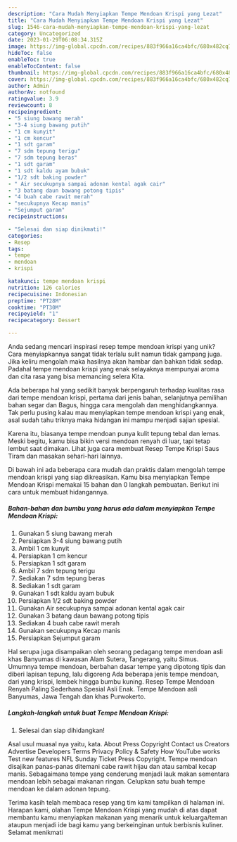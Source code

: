 ```yaml
---
description: "Cara Mudah Menyiapkan Tempe Mendoan Krispi yang Lezat"
title: "Cara Mudah Menyiapkan Tempe Mendoan Krispi yang Lezat"
slug: 1546-cara-mudah-menyiapkan-tempe-mendoan-krispi-yang-lezat
category: Uncategorized
date: 2023-01-29T06:08:34.315Z
image: https://img-global.cpcdn.com/recipes/883f966a16ca4bfc/680x482cq70/tempe-mendoan-krispi-foto-resep-utama.jpg
hideToc: false
enableToc: true
enableTocContent: false
thumbnail: https://img-global.cpcdn.com/recipes/883f966a16ca4bfc/680x482cq70/tempe-mendoan-krispi-foto-resep-utama.jpg
cover: https://img-global.cpcdn.com/recipes/883f966a16ca4bfc/680x482cq70/tempe-mendoan-krispi-foto-resep-utama.jpg
author: Admin
authorAv: notfound
ratingvalue: 3.9
reviewcount: 8
recipeingredient:
- "5 siung bawang merah"
- "3-4 siung bawang putih"
- "1 cm kunyit"
- "1 cm kencur"
- "1 sdt garam"
- "7 sdm tepung terigu"
- "7 sdm tepung beras"
- "1 sdt garam"
- "1 sdt kaldu ayam bubuk"
- "1/2 sdt baking powder"
- " Air secukupnya sampai adonan kental agak cair"
- "3 batang daun bawang potong tipis"
- "4 buah cabe rawit merah"
- "secukupnya Kecap manis"
- "Sejumput garam"
recipeinstructions:

- "Selesai dan siap dinikmati!"
categories:
- Resep
tags:
- tempe
- mendoan
- krispi

katakunci: tempe mendoan krispi 
nutrition: 126 calories
recipecuisine: Indonesian
preptime: "PT28M"
cooktime: "PT30M"
recipeyield: "1"
recipecategory: Dessert

---
```





Anda sedang mencari inspirasi resep tempe mendoan krispi yang unik? Cara menyiapkannya sangat tidak terlalu sulit namun tidak gampang juga. Jika keliru mengolah maka hasilnya akan hambar dan bahkan tidak sedap. Padahal tempe mendoan krispi yang enak selayaknya mempunyai aroma dan cita rasa yang bisa memancing selera Kita.





Ada beberapa hal yang sedikit banyak berpengaruh terhadap kualitas rasa dari tempe mendoan krispi, pertama dari jenis bahan, selanjutnya pemilihan bahan segar dan Bagus, hingga cara mengolah dan menghidangkannya. Tak perlu pusing kalau mau menyiapkan tempe mendoan krispi yang enak,      asal sudah tahu triknya maka hidangan ini mampu menjadi sajian spesial.














Karena itu, biasanya tempe mendoan punya kulit tepung tebal dan lemas. Meski begitu, kamu bisa bikin versi mendoan renyah di luar, tapi tetap lembut saat dimakan. Lihat juga cara membuat Resep Tempe Krispi Saus Tiram dan masakan sehari-hari lainnya.






Di bawah ini ada beberapa cara mudah dan praktis dalam mengolah tempe mendoan krispi yang siap dikreasikan. Kamu bisa menyiapkan Tempe Mendoan Krispi memakai 15 bahan dan 0 langkah pembuatan. Berikut ini cara untuk membuat hidangannya.

<!--inarticleads1-->

##### Bahan-bahan dan bumbu yang harus ada dalam menyiapkan Tempe Mendoan Krispi:

1. Gunakan 5 siung bawang merah
1. Persiapkan 3-4 siung bawang putih
1. Ambil 1 cm kunyit
1. Persiapkan 1 cm kencur
1. Persiapkan 1 sdt garam
1. Ambil 7 sdm tepung terigu
1. Sediakan 7 sdm tepung beras
1. Sediakan 1 sdt garam
1. Gunakan 1 sdt kaldu ayam bubuk
1. Persiapkan 1/2 sdt baking powder
1. Gunakan  Air secukupnya sampai adonan kental agak cair
1. Gunakan 3 batang daun bawang potong tipis
1. Sediakan 4 buah cabe rawit merah
1. Gunakan secukupnya Kecap manis
1. Persiapkan Sejumput garam


Hal serupa juga disampaikan oleh seorang pedagang tempe mendoan asli khas Banyumas di kawasan Alam Sutera, Tangerang, yaitu Simus. Umumnya tempe mendoan, berbahan dasar tempe yang dipotong tipis dan diberi lapisan tepung, lalu digoreng Ada beberapa jenis tempe mendoan, dari yang krispi, lembek hingga bumbu kuning. Resep Tempe Mendoan Renyah Paling Sederhana Spesial Asli Enak. Tempe Mendoan asli Banyumas, Jawa Tengah dan khas Purwokerto. 

<!--inarticleads2-->

##### Langkah-langkah untuk buat Tempe Mendoan Krispi:


1. Selesai dan siap dihidangkan!

Asal usul muasal nya yaitu, kata. About Press Copyright Contact us Creators Advertise Developers Terms Privacy Policy &amp; Safety How YouTube works Test new features NFL Sunday Ticket Press Copyright. Tempe mendoan disajikan panas-panas ditemani cabe rawit hijau dan atau sambal kecap manis. Sebagaimana tempe yang cenderung menjadi lauk makan sementara mendoan lebih sebagai makanan ringan. Celupkan satu buah tempe mendoan ke dalam adonan tepung. 

Terima kasih telah membaca resep yang tim kami tampilkan di halaman ini. Harapan kami, olahan Tempe Mendoan Krispi yang mudah di atas dapat membantu kamu menyiapkan makanan yang menarik untuk keluarga/teman ataupun menjadi ide bagi kamu yang berkeinginan untuk berbisnis kuliner. Selamat menikmati
